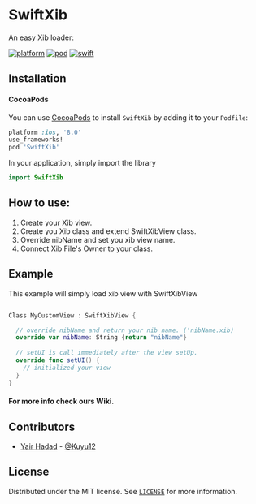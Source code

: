 # SwiftXib
An easy Xib loader:

[![platform](https://img.shields.io/badge/platforms-iOS%20%7C%20macOS%20%7C%20tvOS%20%7C%20watchOS%20%7C%20Linux-333333.svg)](https://cocoapods.org/pods/SwiftXib)
[![pod](https://img.shields.io/cocoapods/v/SwiftXib.svg?style=flat)](https://cocoapods.org/pods/SwiftXib)
[![swift](https://img.shields.io/badge/Swift-4.2-orange.svg)](https://swift.org)


## Installation
#### CocoaPods
You can use [CocoaPods](https://cocoapods.org/pods/SwiftXib) to install `SwiftXib` by adding it to your `Podfile`:

```ruby
platform :ios, '8.0'
use_frameworks!
pod 'SwiftXib'
```

In your application, simply import the library

``` swift
import SwiftXib
```


## How to use:
1. Create your Xib view.
2. Create you Xib class and extend SwiftXibView class.
3. Override nibName and set you xib view name.  
4. Connect Xib File's Owner to your class.

## Example
This example will simply load xib view with SwiftXibView 
```swift

Class MyCustomView : SwiftXibView {

  // override nibName and return your nib name. ('nibName.xib)
  override var nibName: String {return "nibName"}
  
  // setUI is call immediately after the view setUp.
  override func setUI() { 
    // initialized your view
  }
}
```
#### For more info check ours Wiki.


## Contributors

* [Yair Hadad](https://www.linkedin.com/in/yair-hadad-481440156) - [@Kuyu12](https://github.com/kuyu12)

## License

Distributed under the MIT license. See [`LICENSE`](LICENSE) for more information.
